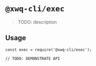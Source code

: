 # `@xwq-cli/exec`

> TODO: description

## Usage

```
const exec = require('@xwq-cli/exec');

// TODO: DEMONSTRATE API
```
